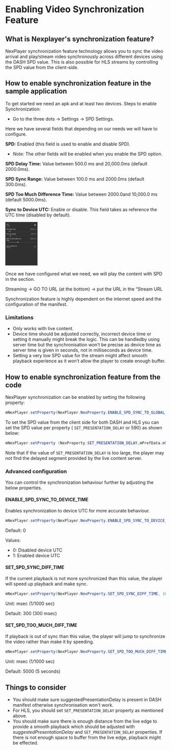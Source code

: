 # Enabling Video Synchronization Feature

## What is Nexplayer's synchronization feature?

NexPlayer synchronization feature technology allows you to sync the video arrival and play/stream video synchronously across different devices using the DASH SPD value. This is also possible for HLS streams by controlling the SPD value from the client-side.

## How to enable synchronization feature in the sample application

To get started we need an apk and at least two devices.
Steps to enable Synchronization:


- Go to the three dots → Settings → SPD Settings.

Here we have several fields that depending on our needs we will have to configure.

**SPD:** Enabled (this field is used to enable and disable SPD).

- *Note:* The other fields will be enabled when you enable the SPD option.

**SPD Delay Time:** Value between 500.0 ms and 20,000.0ms (default 2000.0ms).

**SPD Sync Range:** Value between 100.0 ms and 2000.0ms (default 300.0ms).

**SPD Too Much Difference Time:** Value between 2000.0and 10,000.0 ms (default
5000.0ms).

**Sync to Device UTC:** Enable or disable. This field takes as reference the UTC time
(disabled by default).

  <img width="20%" height="40%" text-align="center" src="./assets/1.jpg" alt="1" >


Once we have configured what we need, we will play the content with SPD in the
section.

Streaming → GO TO URL (at the bottom) → put the URL in the “Stream URL

Synchronization feature is highly dependent on the internet speed and the configuration of the manifest.

### Limitations

- Only works with live content.
- Device time should be adjusted correctly, incorrect device time or setting it
manually might break the logic. This can be handledby using server time but
the synchronisation won’t be precise as device time as server time is given in
seconds, not in milliseconds as device time.
- Setting a very low SPD value for the stream might affect smooth playback
experience as it won’t allow the player to create enough buffer.


## How to enable synchronization feature from the code


NexPlayer synchronization can be enabled by setting the following property:


```java
mNexPlayer.setProperty(NexPlayer.NexProperty.ENABLE_SPD_SYNC_TO_GLOBAL_TIME, 1);
```


To set the SPD value from the client side for both DASH and HLS you can set the
SPD value per property ( ```SET_PRESENTATION_DELAY``` or 590) as shown below:

```java
mNexPlayer.setProperty (NexProperty.SET_PRESENTATION_DELAY,mPrefData.mSPDValue);
```

Note that if the value of ```SET_PRESENTATION_DELAY``` is too large, the player may not
find the delayed segment provided by the live content server.

### Advanced configuration


You can control the synchronization behaviour further by adjusting the below
properties.

#### ENABLE_SPD_SYNC_TO_DEVICE_TIME


Enables synchronization to device UTC for more accurate behaviour.

```java
mNexPlayer.setProperty(NexPlayer.NexProperty.ENABLE_SPD_SYNC_TO_DEVICE_TIME, 1);
```

Default: 0

Values:

- 0: Disabled device UTC
- 1: Enabled device UTC


#### SET_SPD_SYNC_DIFF_TIME

If the current playback is not more synchronized than this value, the player will speed
up playback and make sync.

```java
mNexPlayer.setProperty(NexPlayer.NexProperty.SET_SPD_SYNC_DIFF_TIME, 100);
```

Unit: msec (1/1000 sec)

Default: 300 (300 msec)

#### SET_SPD_TOO_MUCH_DIFF_TIME

If playback is out of sync than this value, the player will jump to synchronize the
video rather than make it by speeding.

```java
mNexPlayer.setProperty(NexPlayer.NexProperty.SET_SPD_TOO_MUCH_DIFF_TIME,5000);
```

Unit: msec (1/1000 sec)

Default: 5000 (5 seconds)

## Things to consider


- You should make sure suggestedPresentationDelay is present in DASH
manifest otherwise synchronisation won't work.
- For HLS, you should set ```SET_PRESENTATION_DELAY``` property as mentioned
above.
- You should make sure there is enough distance from the live edge to provide
a smooth playback which should be adjusted with *suggestedPresentationDelay* and ```SET_PRESENTATION_DELAY``` properties. If
there is not enough space to buffer from the live edge, playback might be
effected.
